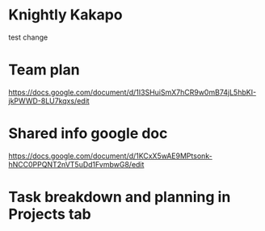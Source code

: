 # Knightly Kakapo
test change
# Team plan
https://docs.google.com/document/d/1I3SHuiSmX7hCR9w0mB74jL5hbKI-jkPWWD-8LU7kqxs/edit

# Shared info google doc
https://docs.google.com/document/d/1KCxX5wAE9MPtsonk-hNCC0PPQNT2nVT5uDd1FvmbwG8/edit

# Task breakdown and planning in Projects tab
